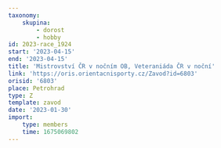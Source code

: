 ```yaml
---
taxonomy:
    skupina:
        - dorost
        - hobby
id: 2023-race_1924
start: '2023-04-15'
end: '2023-04-15'
title: 'Mistrovství ČR v nočním OB, Veteraniáda ČR v noční'
link: 'https://oris.orientacnisporty.cz/Zavod?id=6803'
orisid: '6803'
place: Petrohrad
type: Z
template: zavod
date: '2023-01-30'
import:
    type: members
    time: 1675069802
---
```


